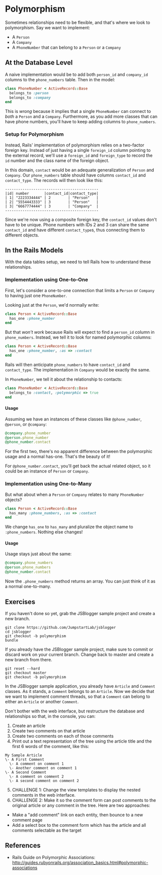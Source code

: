 # Polymorphism

Sometimes relationships need to be flexible, and that's where we look to polymorphism. Say we want to implement:

* A `Person`
* A `Company`
* A `PhoneNumber` that can belong to a `Person` or a `Company`

## At the Database Level

A naive implementation would be to add both `person_id` and `company_id` columns to the `phone_numbers` table. Then in the model:

```ruby
class PhoneNumber < ActiveRecord::Base
  belongs_to :person
  belongs_to :company
end
```

This is *wrong* because it implies that a single `PhoneNumber` can connect to *both* a `Person` and a `Company`. Furthermore, as you add more classes that can have phone numbers, you'll have to keep adding columns to `phone_numbers`.

### Setup for Polymorphism

Instead, Rails' implementation of polymorphism relies on a two-factor foreign key. Instead of just having a single `foreign_id` column pointing to the external record, we'll use a `foreign_id` and `foreign_type` to record the `id` number and the class name of the foreign object.

In this domain, `contact` would be an adequate generalization of `Person` and `Company`. Our `phone_numbers` table should have columns `contact_id` and `contact_type`. The records will then look like this:

```
-------------------------------------------
|id| number       |contact_id|contact_type|
| 1| "2223334444" | 2        | "Person"   |
| 2| "5554443333" | 3        | "Person"   |
| 3| "6667774444" | 3        | "Company"  |
-------------------------------------------
```

Since we're now using a composite foreign key, the `contact_id` values don't have to be unique. Phone numbers with IDs 2 and 3 can share the same `contact_id` and have different `contact_type`s, thus connecting them to different objects.

## In the Rails Models

With the data tables setup, we need to tell Rails how to understand these relationships.

### Implementation using One-to-One

First, let's consider a one-to-one connection that limits a `Person` or `Company` to having just one `PhoneNumber`.

Looking just at the `Person`, we'd normally write:

```ruby
class Person < ActiveRecord::Base
  has_one :phone_number
end
```

But that *won't work* because Rails will expect to find a `person_id` column in `phone_numbers`. Instead, we tell it to look for named polymorphic columns:

```ruby
class Person < ActiveRecord::Base
  has_one :phone_number, :as => :contact
end
```

Rails will then anticipate `phone_numbers` to have `contact_id` and `contact_type`. The implementation in `Company` would be exactly the same.

In `PhoneNumber`, we tell it about the relationship to contacts:

```ruby
class PhoneNumber < ActiveRecord::Base
  belongs_to :contact, :polymorphic => true
end
```

#### Usage

Assuming we have an instances of these classes like `@phone_number`, `@person`, or `@company`:

```ruby
@company.phone_number
@person.phone_number
@phone_number.contact
```

For the first two, there's no apparent difference between the polymorphic usage and a normal has-one. That's the beauty of it!

For `@phone_number.contact`, you'll get back the actual related object, so it could be an instance of `Person` or `Company`.

### Implementation using One-to-Many

But what about when a `Person` or `Company` relates to many `PhoneNumber` objects?

```ruby
class Person < ActiveRecord::Base
  has_many :phone_numbers, :as => :contact
end
```

We change `has_one` to `has_many` and pluralize the object name to `:phone_numbers`. Nothing else changes!

#### Usage

Usage stays just about the same:

```ruby
@company.phone_numbers
@person.phone_numbers
@phone_number.contact
```

Now the `.phone_numbers` method returns an array. You can just think of it as a normal one-to-many.

## Exercises

If you haven't done so yet, grab the JSBlogger sample project and create a new branch.
 
```
git clone https://github.com/JumpstartLab/jsblogger
cd jsblogger
git checkout -b polymorphism
bundle
```

If you already have the JSBlogger sample project, make sure to commit or discard work on your current branch. Change back to master and create a new branch from there.

```
git reset --hard
git checkout master
git checkout -b polymorphism
```


In the JSBlogger sample application, you already have `Article` and `Comment` classes. As it stands, a `Comment` belongs to an `Article`. Now we decide that we want to implement comment threads, so that a `Comment` can belong to either an `Article` or another `Comment`. 

Don't bother with the web interface, but restructure the database and relationships so that, in the console, you can:

1. Create an article
2. Create two comments on that article
3. Create two comments on each of those comments
4. Print out a text representation of the tree using the article title and the first 6 words of the comment, like this:

```
My Sample Article
\- A First Comment
  \- A comment on comment 1
  \- Another comment on comment 1
\- A Second Comment
  \- A comment on comment 2
  \- A second comment on comment 2
```
5. CHALLENGE 1: Change the view templates to display the nested comments in the web interface.
6. CHALLENGE 2: Make it so the comment form can post comments to the original article or any comment in the tree. Here are two approaches:
  * Make a "add comment" link on each entity, then bounce to a new comment page
  * Add a select box to the comment form which has the article and all comments selectable as the target

## References

* Rails Guide on Polymorphic Associations: http://guides.rubyonrails.org/association_basics.html#polymorphic-associations
